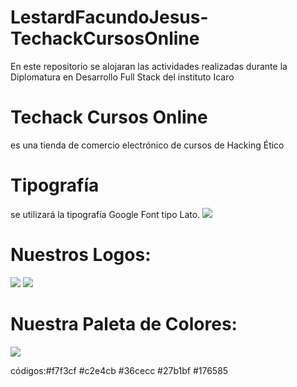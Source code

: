 # LestardFacundoJesus-TechackCursosOnline
En este repositorio se alojaran las actividades realizadas durante la Diplomatura en Desarrollo Full Stack del instituto Icaro

# Techack Cursos Online
es una tienda de comercio electrónico de cursos de Hacking Ético

# Tipografía
se utilizará la tipografía Google Font tipo Lato.
![](https://github.com/flestard/LestardFacundoJesus-CursosOnline/blob/main/recursos/img/fonts.png)

# Nuestros Logos:
![](https://github.com/flestard/LestardFacundoJesus-CursosOnline/blob/main/recursos/img/logos/TecHack%20-%20Logotipo%20Final.jpg)
![](https://github.com/flestard/LestardFacundoJesus-CursosOnline/blob/main/recursos/img/logos/TecHack%20-%20Logotipo%20Final.png)

# Nuestra Paleta de Colores:
![](https://github.com/flestard/LestardFacundoJesus-CursosOnline/blob/main/recursos/img/Paletadecolores.png)  

códigos:#f7f3cf #c2e4cb #36cecc #27b1bf #176585 


